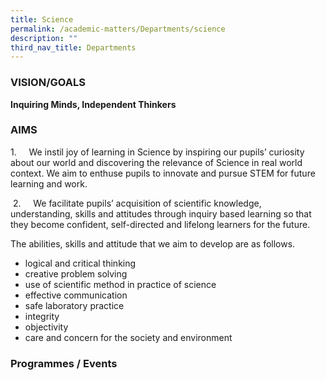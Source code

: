 ```yaml
---
title: Science
permalink: /academic-matters/Departments/science
description: ""
third_nav_title: Departments
---
```

### VISION/GOALS

**Inquiring Minds, Independent Thinkers**

### AIMS 

1.     We instil joy of learning in Science by inspiring our pupils’ curiosity about our world and discovering the relevance of Science in real world context. We aim to enthuse pupils to innovate and pursue STEM for future learning and work. 

  

 2.     We facilitate pupils’ acquisition of scientific knowledge, understanding, skills and attitudes through inquiry based learning so that they become confident, self-directed and lifelong learners for the future. 

The abilities, skills and attitude that we aim to develop are as follows. 

*   logical and critical thinking 
*   creative problem solving
*   use of scientific method in practice of science 
*   effective communication 
*   safe laboratory practice
*   integrity
*   objectivity
*   care and concern for the society and environment

### Programmes / Events
